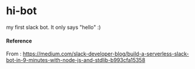 # hi-bot
my first slack bot. It only says "hello" :)

#### Reference
From :  https://medium.com/slack-developer-blog/build-a-serverless-slack-bot-in-9-minutes-with-node-js-and-stdlib-b993cfa15358
